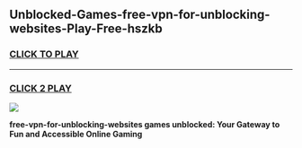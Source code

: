 
## Unblocked-Games-free-vpn-for-unblocking-websites-Play-Free-hszkb
<h3>
<a href="https://premium76.site?title=free-vpn-for-unblocking-websites&ref=21A">CLICK TO PLAY</a></h3>
<hr>

<h3>
<a href="https://premium76.site?title=free-vpn-for-unblocking-websites&ref=21A">CLICK 2 PLAY</a>
  
</h3>

<a href="https://premium76.site?title=free-vpn-for-unblocking-websites&ref=21A"><img src="https://clearcache.store/games.png"></a>


**free-vpn-for-unblocking-websites games unblocked: Your Gateway to Fun and Accessible Online Gaming**
